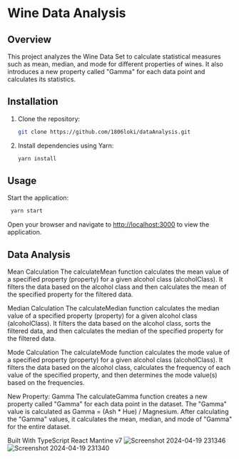 # Wine Data Analysis

## Overview

This project analyzes the Wine Data Set to calculate statistical measures such as mean, median, and mode for different properties of wines. It also introduces a new property called "Gamma" for each data point and calculates its statistics.

## Installation

1. Clone the repository:

   ```bash
   git clone https://github.com/1806loki/dataAnalysis.git
   ```

2. Install dependencies using Yarn:

   ```bash
   yarn install
   ```

## Usage

Start the application:

```bash
 yarn start
```

Open your browser and navigate to <http://localhost:3000> to view the application.

## Data Analysis

Mean Calculation
The calculateMean function calculates the mean value of a specified property (property) for a given alcohol class (alcoholClass). It filters the data based on the alcohol class and then calculates the mean of the specified property for the filtered data.

Median Calculation
The calculateMedian function calculates the median value of a specified property (property) for a given alcohol class (alcoholClass). It filters the data based on the alcohol class, sorts the filtered data, and then calculates the median of the specified property for the filtered data.

Mode Calculation
The calculateMode function calculates the mode value of a specified property (property) for a given alcohol class (alcoholClass). It filters the data based on the alcohol class, calculates the frequency of each value of the specified property, and then determines the mode value(s) based on the frequencies.

New Property: Gamma
The calculateGamma function creates a new property called "Gamma" for each data point in the dataset. The "Gamma" value is calculated as Gamma = (Ash \* Hue) / Magnesium. After calculating the "Gamma" values, it calculates the mean, median, and mode of "Gamma" for the entire dataset.

Built With
TypeScript
React
Mantine v7
![Screenshot 2024-04-19 231346](https://github.com/1806loki/dataAnalysis/assets/127595726/8a22223c-f6dc-4529-9aec-82d2564925cb)
![Screenshot 2024-04-19 231340](https://github.com/1806loki/dataAnalysis/assets/127595726/6a9e7cda-ceaa-4274-b6fb-d16091baf73a)
